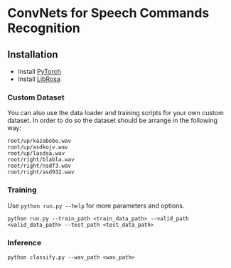 # ConvNets for Speech Commands Recognition

## Installation
* Install [PyTorch](https://github.com/pytorch/pytorch#installation) 
* Install [LibRosa](https://github.com/librosa/librosa)

### Custom Dataset
You can also use the data loader and training scripts for your own custom dataset.
In order to do so the dataset should be arrange in the following way:
```
root/up/kazabobo.wav
root/up/asdkojv.wav
root/up/lasdsa.wav
root/right/blabla.wav
root/right/nsdf3.wav
root/right/asd932.wav
```

### Training
Use `python run.py --help` for more parameters and options.

```
python run.py --train_path <train_data_path> --valid_path <valid_data_path> --test_path <test_data_path>
```

### Inference


```
python classify.py --wav_path <wav_path>
```
